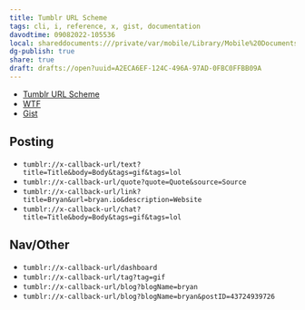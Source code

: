 ```yaml
---
title: Tumblr URL Scheme
tags: cli, i, reference, x, gist, documentation
davodtime: 09082022-105536
local: shareddocuments:///private/var/mobile/Library/Mobile%20Documents/iCloud~md~obsidian/Documents/OBSHIDDIAN/drafts/A2ECA6EF-124C-496A-97AD-0FBC0FFBB09A.md
dg-publish: true
share: true
draft: drafts://open?uuid=A2ECA6EF-124C-496A-97AD-0FBC0FFBB09A
---
```

- [Tumblr URL Scheme](https://stackoverflow.com/questions/13794925/tumblr-url-scheme)
- [WTF](https://davidblue.wtf/drafts/A2ECA6EF-124C-496A-97AD-0FBC0FFBB09A.html)
- [Gist](https://gist.github.com/3e0b5151ebc86e700e800fc6262e8e75)

## Posting

- `tumblr://x-callback-url/text?title=Title&body=Body&tags=gif&tags=lol`
- `tumblr://x-callback-url/quote?quote=Quote&source=Source`
- `tumblr://x-callback-url/link?title=Bryan&url=bryan.io&description=Website`
- `tumblr://x-callback-url/chat?title=Title&body=Body&tags=gif&tags=lol`

## Nav/Other

- `tumblr://x-callback-url/dashboard`
- `tumblr://x-callback-url/tag?tag=gif`
- `tumblr://x-callback-url/blog?blogName=bryan`
- `tumblr://x-callback-url/blog?blogName=bryan&postID=43724939726`